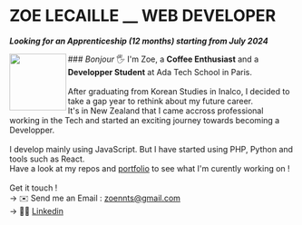 # ZOE LECAILLE __ WEB DEVELOPER
<strong><em>Looking for an Apprenticeship (12 months) starting from July 2024</em></strong><br>

<img align="left" width="100" height="100" src="https://github.com/zoeleca/zoeleca/assets/146814463/e30df359-7f40-416f-9be5-8a9f9f2521e7">
### <em>Bonjour</em> 🖐️
I'm Zoe, a <strong>Coffee Enthusiast</strong> and a <strong>Developper Student</strong> at Ada Tech School in Paris.<br>
<br>
After graduating from Korean Studies in Inalco, I decided to take a gap year to rethink about my future career. <br>
It's in New Zealand that I came accross professional working in the Tech and started an exciting journey towards becoming a Developper. <br>
<br>
I develop mainly using JavaScript. But I have started using PHP, Python and tools such as React. <br>
Have a look at my repos and <a href='https://zoeleca.github.io/' target="_blank" rel="noopener noreferrer">portfolio</a> to see what I'm curently working on !
<br>
<br>
Get it touch !
<br>
→ ✉️ Send me an Email : <a href="mailto:zoennts@gmail.com" target="_blank" rel="noopener noreferrer">zoennts@gmail.com</a>
<br>
→ 👩‍💻 <a href="https://www.linkedin.com/in/zoe-lecaille/" target="_blank" rel="noopener noreferrer">Linkedin</a>

